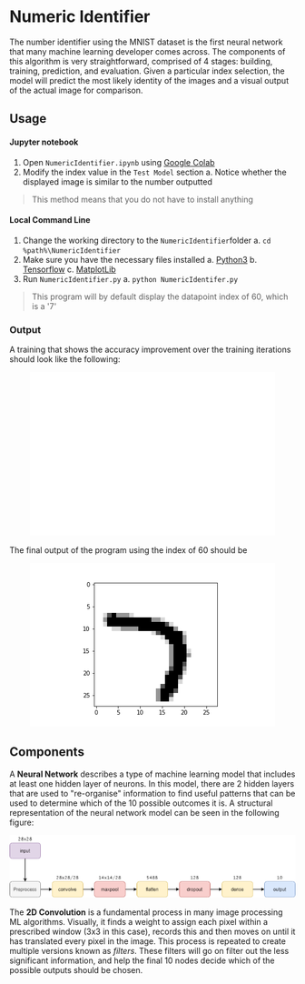

# Numeric Identifier

The number identifier using the MNIST dataset is the first neural network that many machine learning developer comes across. The components of this algorithm is very straightforward, comprised of 4 stages: building, training, prediction, and evaluation. Given a particular index selection, the model will predict the most likely identity of the images and a visual output of the actual image for comparison.

## Usage
#### Jupyter notebook
1. Open `NumericIdentifier.ipynb` using [Google Colab](colab.research.google.com)
2. Modify the index value in the `Test Model` section
	a. Notice whether the displayed image is similar to the number outputted
>This method means that you do not have to install anything

#### Local Command Line
1.  Change the working directory to the `NumericIdentifier`folder
	a. `cd   %path%\NumericIdentifier`
4. Make sure you have the necessary files installed
	a. [Python3](https://www.python.org/download/releases/3.0/)
	b. [Tensorflow](https://www.tensorflow.org/install/pip)
	c. [MatplotLib](https://pypi.org/project/matplotlib/)
5.  Run `NumericIdentifier.py`
a. `python NumericIdentifer.py`
> This program will by default display the datapoint index of 60, which is a '7'

### Output
A training that shows the accuracy improvement over the training iterations should look like the following:
<p align="center">  <img src="images/trainingPlot.png">  </p>


The final output of the program using the index of 60 should be 
<p align="center">  <img src="images/predictionOutput.png">  </p>


## Components
A **Neural Network** describes a type of machine learning model that includes at least one hidden layer of neurons. In this model, there are 2 hidden layers that are used to "re-organise" information to find useful patterns that can be used to determine which of the 10 possible outcomes it is. A structural representation of the neural network model can be seen in the following figure:

<p align="center">  <img src="images/NumericIdentifierDiagram.png">  </p>

The **2D Convolution** is a fundamental process in many image processing ML algorithms. Visually, it finds a weight to assign each pixel within a prescribed window (3x3 in this case), records this and then moves on until it has translated every pixel in the image. This process is repeated to create multiple versions known as *filters*. These filters will go on filter out the less significant information, and help the final 10 nodes decide which of the possible outputs should be chosen.

